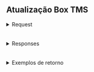 ## Atualização Box TMS

<details>     
<summary> Request </summary> 

### URL
> **PATCH** https://app.asaplog.com.br/webservices/v2/atualizar-box/{cod_roteiro}

### Path Parâmetros
> cod_roteiro | Código do roteiro que o pedido está incluído

### Headers Parâmetros 

> **Authorization** : Bearer Token \
> **Content-type**: application/json

### Body

> box | Integer
</details>     
<br>

<br>


<details>     
<summary> Responses </summary> 

### Status
 > **200** | Encontrou roteiro e irá processar \
 > **404** | Roteiro não encontrado



### RESPONSE BODY SCHEMA



> | Campo | TIPO | DESCRIÇÃO |
> |:---------------|:-------:|:------------------------------------------------:|
 | status | String | Status Code HTTP |
 | message | String | Mensagem de retorno |
 | data | Object | Objeto de retorno   (Representado abaixo) |


     
#### data:

 >| Campo      |     TIPO      |                    DESCRIÇÃO                     |
> |:---------------|:-------------:|:------------------------------------------------:|
 | box |    Integer    | Box enviado no request |
 | pedidosAtualizados        | List\<String> |        Pedido que estarão no box enviado       |
 | quantidadePedidosAtualizados           |    Integer    |         Quantidade de pedidos que foram alterados            |




</details>     
<br>
<br>

<details>     
<summary> Exemplos de retorno</summary> 

#### Status 200
```json
{
    "status" : "200",
    "message" :"Roteiro encontrado e atualizado"
    "data" : {
        "box" : 123,
        "pedidosAtualizados" : [
            "2039921","2039922","2039923"
        ],
        "quantidadePedidosAtualizados" : 3
    }
}
```


#### Status 404
```json
{
    "status" : "404",
    "message" :"Roteiro não encontrado"
    "data" : {
        "box" : 123,
        "pedidosAtualizados" : [],
        "quantidadePedidosAtualizados" : 0
    }
}
```

</details>     

